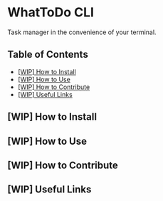 # WhatToDo CLI <!-- omit in toc -->

Task manager in the convenience of your terminal.

## Table of Contents <!-- omit in toc -->

- [\[WIP\] How to Install](#wip-how-to-install)
- [\[WIP\] How to Use](#wip-how-to-use)
- [\[WIP\] How to Contribute](#wip-how-to-contribute)
- [\[WIP\] Useful Links](#wip-useful-links)

## \[WIP] How to Install

## \[WIP] How to Use

## \[WIP] How to Contribute

## \[WIP] Useful Links
